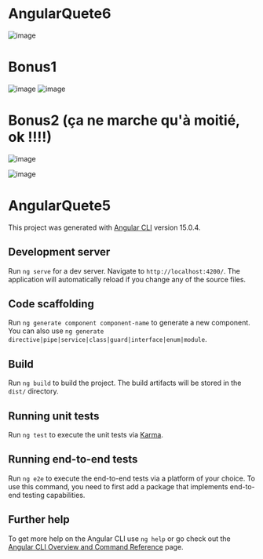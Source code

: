 # AngularQuete6
![image](https://user-images.githubusercontent.com/94469220/225695913-5ea3def3-776c-4b98-a5a0-e912d0c51d1d.png)
# Bonus1
![image](https://user-images.githubusercontent.com/94469220/225696353-868f5b23-5b76-48dc-ad2c-7f5ab101e45c.png)
![image](https://user-images.githubusercontent.com/94469220/225696505-9b07f384-edd0-4d9b-b707-c70445011c5a.png)

# Bonus2 (ça ne marche qu'à moitié, ok !!!!)
![image](https://user-images.githubusercontent.com/94469220/225695718-7853d022-948d-4cca-97e3-7a89c7f9dd0b.png)






![image](https://user-images.githubusercontent.com/94469220/214061904-64f99109-1f91-4f99-b273-d277745bfe01.png)
# AngularQuete5

This project was generated with [Angular CLI](https://github.com/angular/angular-cli) version 15.0.4.

## Development server

Run `ng serve` for a dev server. Navigate to `http://localhost:4200/`. The application will automatically reload if you change any of the source files.

## Code scaffolding

Run `ng generate component component-name` to generate a new component. You can also use `ng generate directive|pipe|service|class|guard|interface|enum|module`.

## Build

Run `ng build` to build the project. The build artifacts will be stored in the `dist/` directory.

## Running unit tests

Run `ng test` to execute the unit tests via [Karma](https://karma-runner.github.io).

## Running end-to-end tests

Run `ng e2e` to execute the end-to-end tests via a platform of your choice. To use this command, you need to first add a package that implements end-to-end testing capabilities.

## Further help

To get more help on the Angular CLI use `ng help` or go check out the [Angular CLI Overview and Command Reference](https://angular.io/cli) page.
